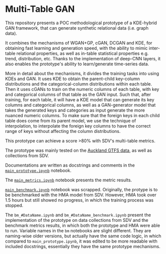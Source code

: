 # Multi-Table GAN

This repository presents a POC methodological prototype of a KDE-hybrid GAN framework, that can generate synthetic relational data (i.e. graph data).

It combines the mechanisms of WGAN+GP, cGAN, DCGAN and KDE, for obtaining fast learning and generation speed, with the ability to mimic inter-table relational properties, as well as in-table statistical properties e.g. trend, distribution, etc. Thanks to the implementation of deep-CNN layers, it also enables the prototype's ability to learn/generate time-series data.

More in detail about the mechanisms, it divides the training tasks into using KDEs and GAN. It uses KDE to obtain the parent-child key-column distributions and the categorical-column distributions within each table. Then it uses cGANs to train on the numeric columns of each table, with key and categorical columns of that table as the GAN input. Such that, after training, for each table, it will have a KDE model that can generate its key columns and categorical columns, as well as a GAN-generator model that takes the generated keys and categories as input generate the more nuanced numeric columns. To make sure that the foreign keys in each child table does come from its parent model, we use the technique of interpolation, to interpolate the foreign key columns to have the correct range of keys without affecting the column distributions.

This prototype can achieve a score >80% with SDV's multi-table metrics.

The prototype was mainly tested on the [Auckland GTFS data](https://at.govt.nz/about-us/at-data-sources/general-transit-feed-specification/), as well as collections from SDV.

Documentations are written as docstrings and comments in the [`main_prototype.ipynb`](https://github.com/simonou99/multi_table_gan/blob/main/main_prototype.ipynb) notebook.

The [`main_metrics.ipynb`](https://github.com/simonou99/multi_table_gan/blob/main/main_metrics.ipynb) notebook presents the metric results.

[`main_benchmark.ipynb`](https://github.com/simonou99/multi_table_gan/blob/main/main_benchmark.ipynb) notebook was scrapped. Originally, the protype is to be benchmarked with the HMA model from SDV. However, HMA took over 1.5 hours but still showed no progress, in which the training process was stopped.

The `bm_#DataName.ipynb` and `bm_#DataName_benchmark.ipynb` present the implementation of the prototype on data collections from SDV and the benchmark metrics results, in which both the prototype and HMA were able to run. Variable names in the `bm` notebooks are slight different. They are naming-wise older versions, but actually have the same code logic, in which compared to `main_prototype.ipynb`, it was edited to be more readable with included docstrings, essentially they have the same prototype mechanisms.
